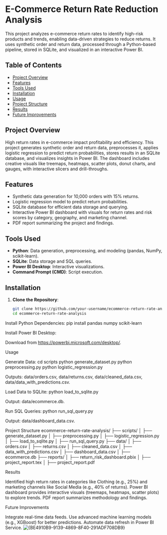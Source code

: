 # E-Commerce Return Rate Reduction Analysis

This project analyzes e-commerce return rates to identify high-risk products and trends, enabling data-driven strategies to reduce returns. It uses synthetic order and return data, processed through a Python-based pipeline, stored in SQLite, and visualized in an interactive Power BI.

## Table of Contents
- [Project Overview](#project-overview)
- [Features](#features)
- [Tools Used](#tools-used)
- [Installation](#installation)
- [Usage](#usage)
- [Project Structure](#project-structure)
- [Results](#results)
- [Future Improvements](#future-improvements)


## Project Overview
High return rates in e-commerce impact profitability and efficiency. This project generates synthetic order and return data, preprocesses it, applies logistic regression to predict return probabilities, stores results in an SQLite database, and visualizes insights in Power BI. The dashboard includes creative visuals like treemaps, heatmaps, scatter plots, donut charts, and gauges, with interactive slicers and drill-throughs.

## Features
- Synthetic data generation for 10,000 orders with 15% returns.
- Logistic regression model to predict return probabilities.
- SQLite database for efficient data storage and querying.
- Interactive Power BI dashboard with visuals for return rates and risk scores by category, geography, and marketing channel.
- PDF report summarizing the project and findings.

## Tools Used
- **Python**: Data generation, preprocessing, and modeling (pandas, NumPy, scikit-learn).
- **SQLite**: Data storage and SQL queries.
- **Power BI Desktop**: Interactive visualizations.
- **Command Prompt (CMD)**: Script execution.


## Installation
1. **Clone the Repository**:
   ```bash
   git clone https://github.com/your-username/ecommerce-return-rate-analysis.git
   cd ecommerce-return-rate-analysis


Install Python Dependencies:
pip install pandas numpy scikit-learn


Install Power BI Desktop:

Download from https://powerbi.microsoft.com/desktop/.


Usage

Generate Data:
cd scripts
python generate_dataset.py
python preprocessing.py
python logistic_regression.py

Outputs: data/orders.csv, data/returns.csv, data/cleaned_data.csv, data/data_with_predictions.csv.

Load Data to SQLite:
python load_to_sqlite.py

Output: data/ecommerce.db.

Run SQL Queries:
python run_sql_query.py

Output: data/dashboard_data.csv.

Project Structure
ecommerce-return-rate-analysis/
├── scripts/
│   ├── generate_dataset.py
│   ├── preprocessing.py
│   ├── logistic_regression.py
│   ├── load_to_sqlite.py
│   ├── run_sql_query.py
├── data/
│   ├── orders.csv
│   ├── returns.csv
│   ├── cleaned_data.csv
│   ├── data_with_predictions.csv
│   ├── dashboard_data.csv
│   ├── ecommerce.db
├── reports/
│   ├── return_risk_dashboard.pbix
│   ├── project_report.tex
│   ├── project_report.pdf

Results

Identified high return rates in categories like Clothing (e.g., 25%) and marketing channels like Social Media (e.g., 40% of returns).
Power BI dashboard provides interactive visuals (treemaps, heatmaps, scatter plots) to explore trends.
PDF report summarizes methodology and findings.

Future Improvements

Integrate real-time data feeds.
Use advanced machine learning models (e.g., XGBoost) for better predictions.
Automate data refresh in Power BI Service.
![{BE4910B9-9139-4869-8F40-291ADF708DB9}](https://github.com/user-attachments/assets/e698850d-70ac-4a37-97fd-36568bfefa49)

